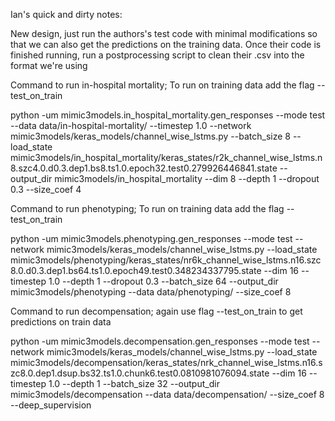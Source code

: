 Ian's quick and dirty notes:

New design, just run the authors's test code with minimal modifications so that we can also get the predictions on the training data.
Once their code is finished running, run a postprocessing script to clean their .csv into the format we're using

Command to run in-hospital mortality; To run on training data add the flag --test_on_train

python -um mimic3models.in_hospital_mortality.gen_responses --mode test --data data/in-hospital-mortality/ --timestep 1.0  --network mimic3models/keras_models/channel_wise_lstms.py  --batch_size 8 --load_state mimic3models/in_hospital_mortality/keras_states/r2k_channel_wise_lstms.n8.szc4.0.d0.3.dep1.bs8.ts1.0.epoch32.test0.279926446841.state  --output_dir mimic3models/in_hospital_mortality --dim 8  --depth 1 --dropout 0.3 --size_coef 4



Command to run phenotyping; To run on training data add the flag --test_on_train

python -um mimic3models.phenotyping.gen_responses --mode test --network mimic3models/keras_models/channel_wise_lstms.py --load_state mimic3models/phenotyping/keras_states/nr6k_channel_wise_lstms.n16.szc8.0.d0.3.dep1.bs64.ts1.0.epoch49.test0.348234337795.state --dim 16 --timestep 1.0 --depth 1 --dropout 0.3 --batch_size 64 --output_dir mimic3models/phenotyping --data data/phenotyping/ --size_coef 8



Command to run decompensation; again use flag --test_on_train to get predictions on train data

python -um mimic3models.decompensation.gen_responses --mode test --network mimic3models/keras_models/channel_wise_lstms.py --load_state mimic3models/decompensation/keras_states/nrk_channel_wise_lstms.n16.szc8.0.dep1.dsup.bs32.ts1.0.chunk6.test0.0810981076094.state --dim 16 --timestep 1.0 --depth 1 --batch_size 32 --output_dir mimic3models/decompensation --data data/decompensation/ --size_coef 8 --deep_supervision



